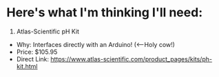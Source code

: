 # Here's what I'm thinking I'll need:

1. Atlas-Scientific pH Kit
 - Why: Interfaces directly with an Arduino! (<--Holy cow!)
 - Price: $105.95
 - Direct Link: https://www.atlas-scientific.com/product_pages/kits/ph-kit.html
